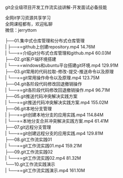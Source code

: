 git企业级项目开发工作流实战讲解-开发面试必备技能

全网it学习资源共享学习<br>全网课程都有，欢迎私聊<br>微信：jerryttom<br>

├──01.集中式仓库管理和分布式仓库管理<br> | ├──==github上创建repository.mp4 14.76M<br> | └──==介绍git分布式仓库管理和github.mp4 60.03M<br> ├──02.git客户端环境搭建<br> | └──==windows和ubuntu平台搭建git环境.mp4 129.91M<br> ├──03.git常用的代码拉取-修改-提交-推送命令以及原理<br> | └──==git常用操作命令以及原理.mp4 123.75M<br> ├──04.git各阶段代码修改回退撤销操作<br> | └──==git各阶段代码修改回退撤销操作.mp4 96.71M<br> ├──05.git推送代码冲突解决实践方案<br> | └──==git推送代码冲突解决实践方案.mp4 155.02M<br> ├──06.git本地分支管理<br> | ├──==git创建本地分支的应用实践.mp4 114.84M<br> | └──==本地分支合并冲突解决实践方案.mp4 61.41M<br> ├──07.git远程分支管理<br> | └──==git创建远程分支的应用实践.mp4 129.81M<br> ├──08.git工作流实践01<br> | └──==git工作流实践01.mp4 159.21M<br> ├──09.git工作流实践02<br> | └──==git工作流实践02.mp4 81.32M<br> └──10.git工作流实践演示<br> | └──==git工作流实践演示.mp4 161.10M